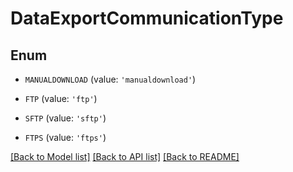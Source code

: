 # DataExportCommunicationType


## Enum

* `MANUALDOWNLOAD` (value: `'manualdownload'`)

* `FTP` (value: `'ftp'`)

* `SFTP` (value: `'sftp'`)

* `FTPS` (value: `'ftps'`)

[[Back to Model list]](../README.md#documentation-for-models) [[Back to API list]](../README.md#documentation-for-api-endpoints) [[Back to README]](../README.md)



